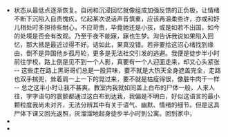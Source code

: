 - 状态从最低点逐渐恢复。自闭和沉浸回忆就像组成加强反馈的正负极，让情绪不断下沉陷入自责愧疚，忆起某次说话声音慎重，应该再温柔些许，亦或和妤儿相处时多担待些耐心，不应苛责，毕竟她还是小孩，或是如若不出国，如今的处境是否会有改观。乃至于夜不能寐，寐也生梦。洵告诉我说如果陷入回忆，那大抵是最近过得不好。话如此，果真没错。若非要给这沼心绪找到缘由，倒不是异国他乡孤月轮，更多是无法社交引发的逃避。我便是徒步半小时前往学校，路上倒是见不到一个人影，真要有一个人迎面走来，却又心头紧张 -- 这些走在路上黑哥哥们总是一股异味，要不就是大热天全身遮盖完全，走路也双手揣兜，耸着肩一上一下的晃过来，要不就是枯瘦得很，像脏牛肉干一样 -- 总之这半小时让我不甚爽。教室内我就如同盖上白布的尸体一般，人来人往，字字语句的震颤都通过这白布到达我，我偏是不明白，好似这语言的最小颗粒度我尚未对齐，无法分辨其中有关于语气、幽默、情绪的细节。但是这具尸体下课又回光返照，灰溜溜地起身徒步半小时到公寓。回到家中，
-
-